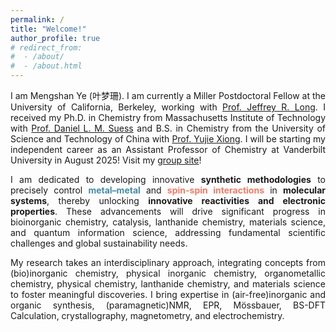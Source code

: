 ```yaml
---
permalink: /
title: "Welcome!"
author_profile: true
# redirect_from: 
#  - /about/
#  - /about.html
---
```

<html lang="en">
<head>
    <meta charset="UTF-8">
    <meta name="viewport" content="width=device-width, initial-scale=1.0">
    <title>Justified Text</title>
    <style>
        .justify-text {
            text-align: justify;
        }
    </style>
</head>
<body>


<div class="justify-text">
I am Mengshan Ye (叶梦珊). I am currently a Miller Postdoctoral Fellow at the University of California, Berkeley, working with <a href="http://alchemy.cchem.berkeley.edu/home/">Prof. Jeffrey R. Long</a>. I received my Ph.D. in Chemistry from Massachusetts Institute of Technology with <a href="https://suessgroup.mit.edu/">Prof. Daniel L. M. Suess</a> and B.S. in Chemistry from the University of Science and Technology of China with <a href="https://faculty.ustc.edu.cn/xiongyujie//">Prof. Yujie Xiong</a>. I will be starting my independent career as an Assistant Professor of Chemistry at Vanderbilt University in August 2025! Visit my <a href="https://www.msyegroup.com/">group site</a>!
</div>

<p></p>

<div class="justify-text">
I am dedicated to developing innovative <b>synthetic methodologies</b> to precisely control <b><span style="color: #478BA3;">metal–metal</span></b> and <b><span style="color: #F37B67;">spin-spin interactions</span></b> in <b>molecular systems</b>, thereby unlocking <b>innovative reactivities and electronic properties</b>. These advancements will drive significant progress in bioinorganic chemistry, catalysis, lanthanide chemistry, materials science, and quantum information science, addressing fundamental scientific challenges and global sustainability needs. 
</div>

<p></p>

<div class="justify-text">
My research takes an interdisciplinary approach, integrating concepts from (bio)inorganic chemistry, physical inorganic chemistry, organometallic chemistry, physical chemistry, lanthanide chemistry, and materials science to foster meaningful discoveries. I bring expertise in (air-free)inorganic and organic synthesis, (paramagnetic)NMR, EPR, Mössbauer, BS-DFT Calculation, crystallography, magnetometry, and electrochemistry.
</div>
</body>
</html>
